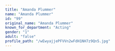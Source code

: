 ```yaml
---
title: "Amanda Plummer"
name: "Amanda Plummer"
id: "99"
original_name: "Amanda Plummer"
known_for_department: "Acting"
gender: "1"
adult: "false"
profile_path: "/wEwyajjePFVVn2wFdH1NH7z9Qn5.jpg"
---
```

